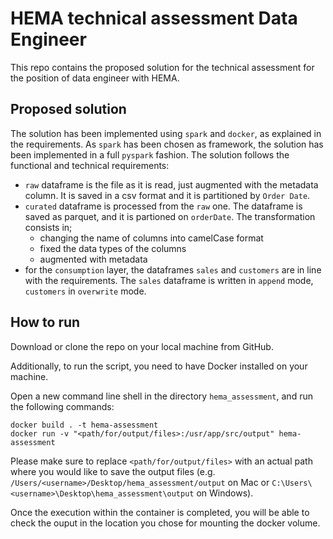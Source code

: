 # HEMA technical assessment Data Engineer

This repo contains the proposed solution for the technical assessment for the position of data engineer with HEMA.

## Proposed solution

The solution has been implemented using `spark` and `docker`, as explained in the requirements. As `spark` has been chosen as framework, the solution has been implemented in a full `pyspark` fashion. The solution follows the functional and technical requirements:

- `raw` dataframe is the file as it is read, just augmented with the metadata column. It is saved in a csv format and it is partitioned by `Order Date`.
- `curated` dataframe is processed from the `raw` one. The dataframe is saved as parquet, and it is partioned on `orderDate`. The transformation consists in;
  - changing the name of columns into camelCase format
  - fixed the data types of the columns
  - augmented with metadata
- for the `consumption` layer, the dataframes `sales` and `customers` are in line with the requirements. The `sales` dataframe is written in `append` mode, `customers` in `overwrite` mode.

## How to run

Download or clone the repo on your local machine from GitHub.

Additionally, to run the script, you need to have Docker installed on your machine.

Open a new command line shell in the directory `hema_assessment`, and run the following commands:

```
docker build . -t hema-assessment
docker run -v "<path/for/output/files>:/usr/app/src/output" hema-assessment
```

Please make sure to replace `<path/for/output/files>` with an actual path where you would like to save the output files (e.g. `/Users/<username>/Desktop/hema_assessment/output` on Mac or `C:\Users\<username>\Desktop\hema_assessment\output` on Windows).

Once the execution within the container is completed, you will be able to check the ouput in the location you chose for mounting the docker volume.
